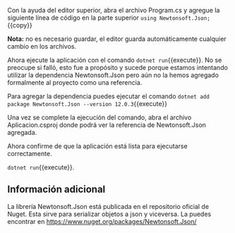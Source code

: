 Con la ayuda del editor superior, abra el archivo Program.cs y agregue la siguiente línea de código en la parte superior
`using Newtonsoft.Json;`{{copy}} 

**Nota:** no es necesario guardar, el editor guarda automáticamente cualquier cambio en los archivos.

Ahora ejecute la aplicación con el comando `dotnet run`{{execute}}. No se preocupe si falló, esto fue a propósito y sucede porque estamos intentando utilizar la dependencia Newtonsoft.Json pero aún no la hemos agregado formalmente al proyecto como una referencia.

Para agregar la dependencia puedes ejecutar el comando `dotnet add package Newtonsoft.Json --version 12.0.3`{{execute}}

Una vez se complete la ejecución del comando, abra el archivo Aplicacion.csproj donde podrá ver la referencia de Newtonsoft.Json agregada.

Ahora confirme de que la aplicación está lista para ejecutarse correctamente.

`dotnet run`{{execute}}.


## Información adicional

La librería Newtonsoft.Json está publicada en el repositorio oficial de Nuget. Esta sirve para serializar objetos a json y viceversa. La puedes encontrar en https://www.nuget.org/packages/Newtonsoft.Json/

